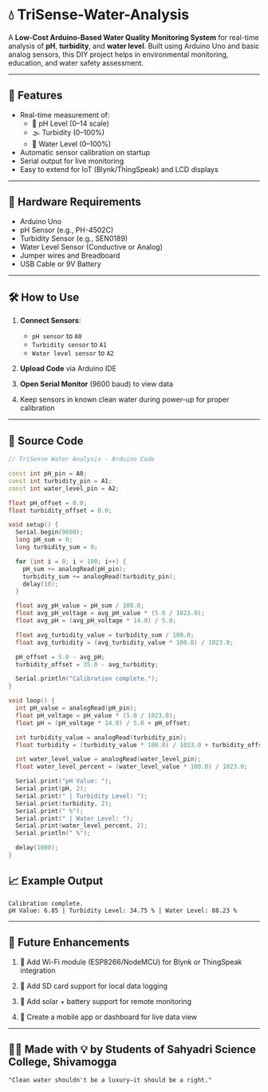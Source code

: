 # 💧 TriSense-Water-Analysis

A **Low-Cost Arduino-Based Water Quality Monitoring System** for real-time analysis of **pH**, **turbidity**, and **water level**. Built using Arduino Uno and basic analog sensors, this DIY project helps in environmental monitoring, education, and water safety assessment.

---

## 📌 Features

- Real-time measurement of:
  - 🧪 pH Level (0–14 scale)
  - 🌫 Turbidity (0–100%)
  - 🌊 Water Level (0–100%)
- Automatic sensor calibration on startup
- Serial output for live monitoring
- Easy to extend for IoT (Blynk/ThingSpeak) and LCD displays

---

## 🧰 Hardware Requirements

- Arduino Uno
- pH Sensor (e.g., PH-4502C)
- Turbidity Sensor (e.g., SEN0189)
- Water Level Sensor (Conductive or Analog)
- Jumper wires and Breadboard
- USB Cable or 9V Battery

---

## 🛠️ How to Use

1. **Connect Sensors**:
   - `pH sensor` to `A0`
   - `Turbidity sensor` to `A1`
   - `Water level sensor` to `A2`

2. **Upload Code** via Arduino IDE

3. **Open Serial Monitor** (9600 baud) to view data

4. Keep sensors in known clean water during power-up for proper calibration

---

## 💾 Source Code

```cpp
// TriSense Water Analysis - Arduino Code

const int pH_pin = A0;
const int turbidity_pin = A1;
const int water_level_pin = A2;

float pH_offset = 0.0;
float turbidity_offset = 0.0;

void setup() {
  Serial.begin(9600);
  long pH_sum = 0;
  long turbidity_sum = 0;

  for (int i = 0; i < 100; i++) {
    pH_sum += analogRead(pH_pin);
    turbidity_sum += analogRead(turbidity_pin);
    delay(10);
  }

  float avg_pH_value = pH_sum / 100.0;
  float avg_pH_voltage = avg_pH_value * (5.0 / 1023.0);
  float avg_pH = (avg_pH_voltage * 14.0) / 5.0;

  float avg_turbidity_value = turbidity_sum / 100.0;
  float avg_turbidity = (avg_turbidity_value * 100.0) / 1023.0;

  pH_offset = 5.0 - avg_pH;
  turbidity_offset = 35.0 - avg_turbidity;

  Serial.println("Calibration complete.");
}

void loop() {
  int pH_value = analogRead(pH_pin);
  float pH_voltage = pH_value * (5.0 / 1023.0);
  float pH = (pH_voltage * 14.0) / 5.0 + pH_offset;

  int turbidity_value = analogRead(turbidity_pin);
  float turbidity = (turbidity_value * 100.0) / 1023.0 + turbidity_offset;

  int water_level_value = analogRead(water_level_pin);
  float water_level_percent = (water_level_value * 100.0) / 1023.0;

  Serial.print("pH Value: ");
  Serial.print(pH, 2);
  Serial.print(" | Turbidity Level: ");
  Serial.print(turbidity, 2);
  Serial.print(" %");
  Serial.print(" | Water Level: ");
  Serial.print(water_level_percent, 2);
  Serial.println(" %");

  delay(1000);
}

```

## 📈 Example Output
```
Calibration complete.
pH Value: 6.85 | Turbidity Level: 34.75 % | Water Level: 88.23 %

```
--------
## 🚀 Future Enhancements
1. 📲 Add Wi-Fi module (ESP8266/NodeMCU) for Blynk or ThingSpeak integration

2. 💾 Add SD card support for local data logging

3. 🔋 Add solar + battery support for remote monitoring

4. 📱 Create a mobile app or dashboard for live data view

--------

## 👨‍🔬 Made with 💡 by Students of Sahyadri Science College, Shivamogga
```
"Clean water shouldn't be a luxury—it should be a right."
```
